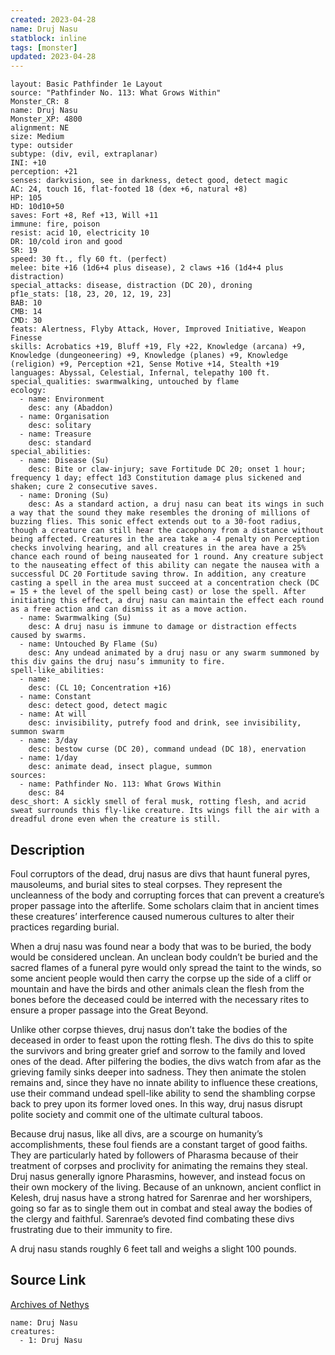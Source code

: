 ```yaml
---
created: 2023-04-28
name: Druj Nasu
statblock: inline
tags: [monster]
updated: 2023-04-28
---
```

```statblock
layout: Basic Pathfinder 1e Layout
source: "Pathfinder No. 113: What Grows Within"
Monster_CR: 8
name: Druj Nasu
Monster_XP: 4800
alignment: NE
size: Medium
type: outsider
subtype: (div, evil, extraplanar)
INI: +10
perception: +21
senses: darkvision, see in darkness, detect good, detect magic
AC: 24, touch 16, flat-footed 18 (dex +6, natural +8)
HP: 105
HD: 10d10+50
saves: Fort +8, Ref +13, Will +11
immune: fire, poison
resist: acid 10, electricity 10
DR: 10/cold iron and good
SR: 19
speed: 30 ft., fly 60 ft. (perfect)
melee: bite +16 (1d6+4 plus disease), 2 claws +16 (1d4+4 plus distraction)
special_attacks: disease, distraction (DC 20), droning
pf1e_stats: [18, 23, 20, 12, 19, 23]
BAB: 10
CMB: 14
CMD: 30
feats: Alertness, Flyby Attack, Hover, Improved Initiative, Weapon Finesse
skills: Acrobatics +19, Bluff +19, Fly +22, Knowledge (arcana) +9, Knowledge (dungeoneering) +9, Knowledge (planes) +9, Knowledge (religion) +9, Perception +21, Sense Motive +14, Stealth +19
languages: Abyssal, Celestial, Infernal, telepathy 100 ft.
special_qualities: swarmwalking, untouched by flame
ecology:
  - name: Environment
    desc: any (Abaddon)
  - name: Organisation
    desc: solitary
  - name: Treasure
    desc: standard
special_abilities:
  - name: Disease (Su)
    desc: Bite or claw-injury; save Fortitude DC 20; onset 1 hour; frequency 1 day; effect 1d3 Constitution damage plus sickened and shaken; cure 2 consecutive saves.
  - name: Droning (Su)
    desc: As a standard action, a druj nasu can beat its wings in such a way that the sound they make resembles the droning of millions of buzzing flies. This sonic effect extends out to a 30-foot radius, though a creature can still hear the cacophony from a distance without being affected. Creatures in the area take a -4 penalty on Perception checks involving hearing, and all creatures in the area have a 25% chance each round of being nauseated for 1 round. Any creature subject to the nauseating effect of this ability can negate the nausea with a successful DC 20 Fortitude saving throw. In addition, any creature casting a spell in the area must succeed at a concentration check (DC = 15 + the level of the spell being cast) or lose the spell. After initiating this effect, a druj nasu can maintain the effect each round as a free action and can dismiss it as a move action.
  - name: Swarmwalking (Su)
    desc: A druj nasu is immune to damage or distraction effects caused by swarms.
  - name: Untouched By Flame (Su)
    desc: Any undead animated by a druj nasu or any swarm summoned by this div gains the druj nasu’s immunity to fire.
spell-like_abilities:
  - name:
    desc: (CL 10; Concentration +16)
  - name: Constant
    desc: detect good, detect magic
  - name: At will
    desc: invisibility, putrefy food and drink, see invisibility, summon swarm
  - name: 3/day
    desc: bestow curse (DC 20), command undead (DC 18), enervation
  - name: 1/day
    desc: animate dead, insect plague, summon
sources:
  - name: Pathfinder No. 113: What Grows Within
    desc: 84
desc_short: A sickly smell of feral musk, rotting flesh, and acrid sweat surrounds this fly-like creature. Its wings fill the air with a dreadful drone even when the creature is still.
```
## Description
Foul corruptors of the dead, druj nasus are divs that haunt funeral pyres, mausoleums, and burial sites to steal corpses. They represent the uncleanness of the body and corrupting forces that can prevent a creature’s proper passage into the afterlife. Some scholars claim that in ancient times these creatures’ interference caused numerous cultures to alter their practices regarding burial.

When a druj nasu was found near a body that was to be buried, the body would be considered unclean. An unclean body couldn’t be buried and the sacred flames of a funeral pyre would only spread the taint to the winds, so some ancient people would then carry the corpse up the side of a cliff or mountain and have the birds and other animals clean the flesh from the bones before the deceased could be interred with the necessary rites to ensure a proper passage into the Great Beyond.

Unlike other corpse thieves, druj nasus don’t take the bodies of the deceased in order to feast upon the rotting flesh. The divs do this to spite the survivors and bring greater grief and sorrow to the family and loved ones of the dead. After pilfering the bodies, the divs watch from afar as the grieving family sinks deeper into sadness. They then animate the stolen remains and, since they have no innate ability to influence these creations, use their command undead spell-like ability to send the shambling corpse back to prey upon its former loved ones. In this way, druj nasus disrupt polite society and commit one of the ultimate cultural taboos.

Because druj nasus, like all divs, are a scourge on humanity’s accomplishments, these foul fiends are a constant target of good faiths. They are particularly hated by followers of Pharasma because of their treatment of corpses and proclivity for animating the remains they steal. Druj nasus generally ignore Pharasmins, however, and instead focus on their own mockery of the living. Because of an unknown, ancient conflict in Kelesh, druj nasus have a strong hatred for Sarenrae and her worshipers, going so far as to single them out in combat and steal away the bodies of the clergy and faithful. Sarenrae’s devoted find combating these divs frustrating due to their immunity to fire.

A druj nasu stands roughly 6 feet tall and weighs a slight 100 pounds.
## Source Link
[Archives of Nethys](https://aonprd.com/MonsterDisplay.aspx?ItemName=Druj%20Nasu)
```encounter-table
name: Druj Nasu
creatures:
  - 1: Druj Nasu
```
